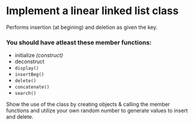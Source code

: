 # Implement a linear linked list class 

Performs insertion (at begining) and deletion as given the key. 

### You should have atleast these member functions: 
* initialize *(construct)*
* deconstruct
* `display()`
* `insertBeg()`
* `delete()`
* `concatenate()`
* `search()`

Show the use of the class by creating objects & calling the member functions and utilize your own random number to generate values to insert and delete.

